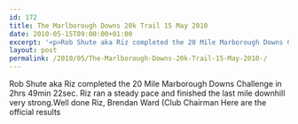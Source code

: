 ```yaml
---
id: 172
title: The Marlborough Downs 20k Trail 15 May 2010
date: 2010-05-15T09:00:00+01:00
excerpt: '<p>Rob Shute aka Riz completed the 20 Mile Marborough Downs Challenge in 2hrs 49min 22sec. Riz ran a steady pace and finished the last mile downhill very strong.Well done Riz, Brendan Ward (Club Chairman Here are the official results</p>'
layout: post
permalink: /2010/05/The-Marlborough-Downs-20k-Trail-15-May-2010-/
---
```

Rob Shute aka Riz completed the 20 Mile Marborough Downs Challenge in 2hrs 49min 22sec. Riz ran a steady pace and finished the last mile downhill very strong.Well done Riz, Brendan Ward (Club Chairman Here are the official results